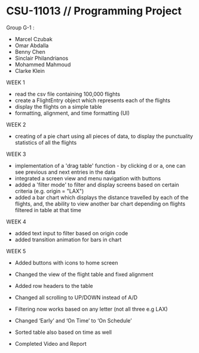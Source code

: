 # CSU-11013 // Programming Project

Group G-1 : 
- Marcel Czubak
- Omar Abdalla
- Benny Chen
- Sinclair Philandrianos
- Mohammed Mahmoud
- Clarke Klein


WEEK 1
- read the csv file containing 100,000 flights
- create a FlightEntry object which represents each of the flights
- display the flights on a simple table
- formatting, alignment, and time formatting (UI)


WEEK 2
- creating of a pie chart using all pieces of data, to display the punctuality statistics of all the flights


WEEK 3
- implementation of a 'drag table' function - by clicking d or a, one can see previous and next entries in the data
- integrated a screen view and menu navigation with buttons
- added a 'filter mode' to filter and display screens based on certain criteria (e.g. origin = "LAX")
- added a bar chart which displays the distance travelled by each of the flights, and, the ability to view another bar chart depending on flights filtered in table at that time

WEEK 4
- added text input to filter based on origin code
- added transition animation for bars in chart

WEEK 5
- Added buttons with icons to home screen
- Changed the view of the flight table and fixed alignment 
- Added row headers to the table
- Changed all scrolling to UP/DOWN instead of A/D
- Filtering now works based on any letter (not all three e.g LAX)
- Changed ‘Early’ and ‘On Time’ to ‘On Schedule’
- Sorted table also based on time as well

- Completed Video and Report
